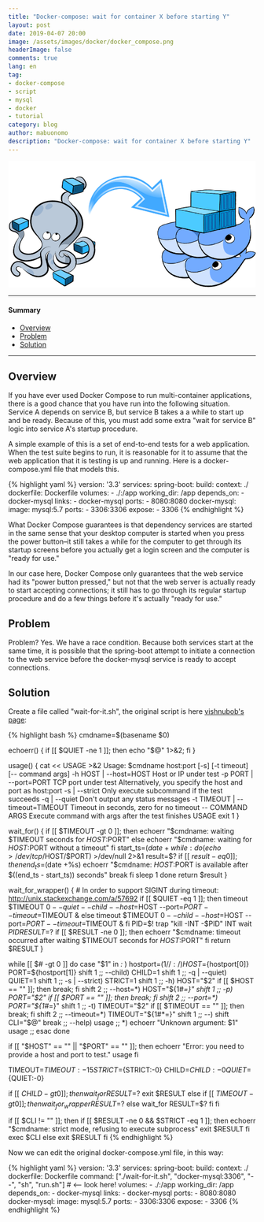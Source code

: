 ```yaml
---
title: "Docker-compose: wait for container X before starting Y"
layout: post
date: 2019-04-07 20:00
image: /assets/images/docker/docker_compose.png
headerImage: false
comments: true
lang: en
tag:
- docker-compose
- script
- mysql
- docker
- tutorial
category: blog
author: mabuonomo
description: "Docker-compose: wait for container X before starting Y"
---
```


<img src="/assets/images/docker/docker_compose.png" />

---

#### Summary
- [Overview](#overview)
- [Problem](#problem)
- [Solution](#solution)

---

## Overview

If you have ever used Docker Compose to run multi-container applications, there is a good chance that you have run into the following situation. Service A depends on service B, but service B takes a a while to start up and be ready. Because of this, you must add some extra "wait for service B" logic into service A's startup procedure.

A simple example of this is a set of end-to-end tests for a web application. When the test suite begins to run, it is reasonable for it to assume that the web application that it is testing is up and running. Here is a docker-compose.yml file that models this.

{% highlight yaml %}
version: '3.3'
services:
  spring-boot:
    build:
      context: ./
      dockerfile: Dockerfile
    volumes:
      - ./:/app
    working_dir: /app
    depends_on:
      - docker-mysql
    links:
      - docker-mysql
    ports:
      - 8080:8080
  docker-mysql:
    image: mysql:5.7
    ports:
      - 3306:3306
    expose:
      - 3306
{% endhighlight %}

What Docker Compose guarantees is that dependency services are started in the same sense that your desktop computer is started when you press the power button–it still takes a while for the computer to get through its startup screens before you actually get a login screen and the computer is "ready for use."

In our case here, Docker Compose only guarantees that the web service had its "power button pressed," but not that the web server is actually ready to start accepting connections; it still has to go through its regular startup procedure and do a few things before it's actually "ready for use."

## Problem

Problem?
Yes. We have a race condition. Because both services start at the same time, it is possible that the spring-boot attempt to initiate a connection to the web service before the docker-mysql service is ready to accept connections.

## Solution

Create a file called "wait-for-it.sh", the original script is here 
<a href="https://github.com/vishnubob/wait-for-it/blob/master/wait-for-it.sh" target="_blank">vishnubob's page</a>:

{% highlight bash %}
cmdname=$(basename $0)

echoerr() { if [[ $QUIET -ne 1 ]]; then echo "$@" 1>&2; fi }

usage()
{
    cat << USAGE >&2
Usage:
    $cmdname host:port [-s] [-t timeout] [-- command args]
    -h HOST | --host=HOST       Host or IP under test
    -p PORT | --port=PORT       TCP port under test
                                Alternatively, you specify the host and port as host:port
    -s | --strict               Only execute subcommand if the test succeeds
    -q | --quiet                Don't output any status messages
    -t TIMEOUT | --timeout=TIMEOUT
                                Timeout in seconds, zero for no timeout
    -- COMMAND ARGS             Execute command with args after the test finishes
USAGE
    exit 1
}

wait_for()
{
    if [[ $TIMEOUT -gt 0 ]]; then
        echoerr "$cmdname: waiting $TIMEOUT seconds for $HOST:$PORT"
    else
        echoerr "$cmdname: waiting for $HOST:$PORT without a timeout"
    fi
    start_ts=$(date +%s)
    while :
    do
        (echo > /dev/tcp/$HOST/$PORT) >/dev/null 2>&1
        result=$?
        if [[ $result -eq 0 ]]; then
            end_ts=$(date +%s)
            echoerr "$cmdname: $HOST:$PORT is available after $((end_ts - start_ts)) seconds"
            break
        fi
        sleep 1
    done
    return $result
}

wait_for_wrapper()
{
    # In order to support SIGINT during timeout: http://unix.stackexchange.com/a/57692
    if [[ $QUIET -eq 1 ]]; then
        timeout $TIMEOUT $0 --quiet --child --host=$HOST --port=$PORT --timeout=$TIMEOUT &
    else
        timeout $TIMEOUT $0 --child --host=$HOST --port=$PORT --timeout=$TIMEOUT &
    fi
    PID=$!
    trap "kill -INT -$PID" INT
    wait $PID
    RESULT=$?
    if [[ $RESULT -ne 0 ]]; then
        echoerr "$cmdname: timeout occurred after waiting $TIMEOUT seconds for $HOST:$PORT"
    fi
    return $RESULT
}

while [[ $# -gt 0 ]]
do
    case "$1" in
        *:* )
        hostport=(${1//:/ })
        HOST=${hostport[0]}
        PORT=${hostport[1]}
        shift 1
        ;;
        --child)
        CHILD=1
        shift 1
        ;;
        -q | --quiet)
        QUIET=1
        shift 1
        ;;
        -s | --strict)
        STRICT=1
        shift 1
        ;;
        -h)
        HOST="$2"
        if [[ $HOST == "" ]]; then break; fi
        shift 2
        ;;
        --host=*)
        HOST="${1#*=}"
        shift 1
        ;;
        -p)
        PORT="$2"
        if [[ $PORT == "" ]]; then break; fi
        shift 2
        ;;
        --port=*)
        PORT="${1#*=}"
        shift 1
        ;;
        -t)
        TIMEOUT="$2"
        if [[ $TIMEOUT == "" ]]; then break; fi
        shift 2
        ;;
        --timeout=*)
        TIMEOUT="${1#*=}"
        shift 1
        ;;
        --)
        shift
        CLI="$@"
        break
        ;;
        --help)
        usage
        ;;
        *)
        echoerr "Unknown argument: $1"
        usage
        ;;
    esac
done

if [[ "$HOST" == "" || "$PORT" == "" ]]; then
    echoerr "Error: you need to provide a host and port to test."
    usage
fi

TIMEOUT=${TIMEOUT:-15}
STRICT=${STRICT:-0}
CHILD=${CHILD:-0}
QUIET=${QUIET:-0}

if [[ $CHILD -gt 0 ]]; then
    wait_for
    RESULT=$?
    exit $RESULT
else
    if [[ $TIMEOUT -gt 0 ]]; then
        wait_for_wrapper
        RESULT=$?
    else
        wait_for
        RESULT=$?
    fi
fi

if [[ $CLI != "" ]]; then
    if [[ $RESULT -ne 0 && $STRICT -eq 1 ]]; then
        echoerr "$cmdname: strict mode, refusing to execute subprocess"
        exit $RESULT
    fi
    exec $CLI
else
    exit $RESULT
fi
{% endhighlight %}

Now we can edit the original docker-compose.yml file, in this way:

{% highlight yaml %}
version: '3.3'
services:
  spring-boot:
    build:
      context: ./
      dockerfile: Dockerfile
    command: ["./wait-for-it.sh", "docker-mysql:3306", "--", "sh", "run.sh"] # <-- look here!
    volumes:
      - ./:/app
    working_dir: /app
    depends_on:
      - docker-mysql
    links:
      - docker-mysql
    ports:
      - 8080:8080
  docker-mysql:
    image: mysql:5.7
    ports:
      - 3306:3306
    expose:
      - 3306
{% endhighlight %}